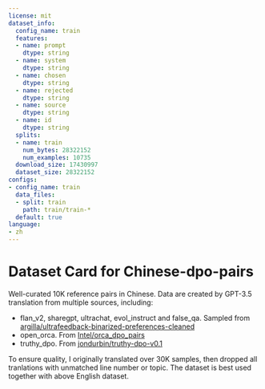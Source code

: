 ```yaml
---
license: mit
dataset_info:
  config_name: train
  features:
  - name: prompt
    dtype: string
  - name: system
    dtype: string
  - name: chosen
    dtype: string
  - name: rejected
    dtype: string
  - name: source
    dtype: string
  - name: id
    dtype: string
  splits:
  - name: train
    num_bytes: 28322152
    num_examples: 10735
  download_size: 17430997
  dataset_size: 28322152
configs:
- config_name: train
  data_files:
  - split: train
    path: train/train-*
  default: true
language:
- zh
---
```


# Dataset Card for Chinese-dpo-pairs

Well-curated 10K reference pairs in Chinese. Data are created by GPT-3.5 translation from multiple sources, including:

- flan_v2, sharegpt, ultrachat, evol_instruct and false_qa. Sampled from [argilla/ultrafeedback-binarized-preferences-cleaned](https://huggingface.co/datasets/argilla/ultrafeedback-binarized-preferences-cleaned)
- open_orca. From [Intel/orca_dpo_pairs](https://huggingface.co/datasets/Intel/orca_dpo_pairs)
- truthy_dpo. From [jondurbin/truthy-dpo-v0.1](https://huggingface.co/datasets/jondurbin/truthy-dpo-v0.1)

To ensure quality, I originally translated over 30K samples, then dropped all tranlations with unmatched line number or topic. The dataset is best used together with above English dataset.